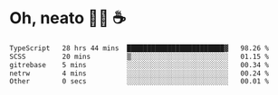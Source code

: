 # Oh, neato 🧑‍💻 ☕

<!--START_SECTION:waka-->

```txt
TypeScript   28 hrs 44 mins  ████████████████████████▓   98.26 %
SCSS         20 mins         ▒░░░░░░░░░░░░░░░░░░░░░░░░   01.15 %
gitrebase    5 mins          ░░░░░░░░░░░░░░░░░░░░░░░░░   00.34 %
netrw        4 mins          ░░░░░░░░░░░░░░░░░░░░░░░░░   00.24 %
Other        0 secs          ░░░░░░░░░░░░░░░░░░░░░░░░░   00.01 %
```

<!--END_SECTION:waka-->
